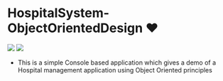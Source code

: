 # HospitalSystem-ObjectOrientedDesign ❤️

![](https://img.shields.io/github/languages/count/gowthamrajk/HospitalSystem-ObjectOrientedDesign)   ![](https://img.shields.io/github/languages/top/gowthamrajk/ShoppingCart-ObjectOrientedDesign)

- This is a simple Console based application which gives a demo of a Hospital management application using Object Oriented principles
